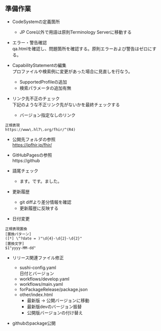 ## 準備作業

* CodeSystemの定義箇所
  * JP Core以外で用語は原則Terminology Serverに移動する

* エラー・警告確認  
qa.htmlを確認し、問題箇所を確認する。原則エラーおよび警告はゼロにする。

* CapabilityStatementの編集  
プロファイルや検索例に変更があった場合に見直しを行なう。
  * SupportedProfileの追加
  * 検索パラメータの追加有無

* リンク先不正のチェック  
下記のような不正リンク先がないかを最終チェックする
  * バージョン指定なしのリンク  
```
正規表現
https://www\.hl7\.org/fhir/^(R4)
```
  * 公開先フォルダの参照  
https://jpfhir.jp/fhir/
  * GitHubPagesの参照  
https://github

* 語尾チェック
  * ます。です。ました。

* 更新履歴
  * git diffより差分情報を確認
  * 更新履歴に反映する

* 日付変更
```
正規表現置換
[置換パターン]
([*] \^?date = )"\d{4}-\d{2}-\d{2}"
[置換文字]
$1"yyyy-MM-dd"
```

* リリース関連ファイル修正
  * sushi-config.yaml  
  日付とバージョン
  * workflows/develop.yaml
  * workflows/main.yaml
  * forPackageRelease/package.json
  * other/index.html
    * 最新版 → 公開バージョンに移動
    * 最新版devのバージョン振替
    * 公開版バージョンの付け替え

* githubのpackage公開